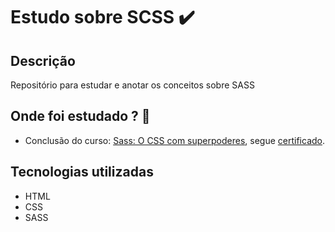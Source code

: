 <!-- :heavy_check_mark: -->
<!-- :construction: -->
# Estudo sobre SCSS :heavy_check_mark:

## Descrição

Repositório para estudar e anotar os conceitos sobre SASS

## Onde foi estudado ?  :scroll:

* Conclusão do curso: [Sass: O CSS com superpoderes](https://cursos.alura.com.br/course/sass-css-superpoderes), segue [certificado](https://cursos.alura.com.br/certificate/luiz-fsilveira/sass-css-superpoderes).


## Tecnologias utilizadas
* HTML
* CSS
* SASS


